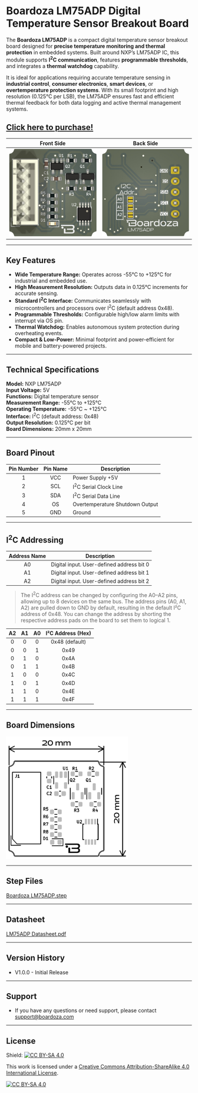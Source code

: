 # Boardoza LM75ADP Digital Temperature Sensor Breakout Board

The **Boardoza LM75ADP** is a compact digital temperature sensor breakout board designed for **precise temperature monitoring and thermal protection** in embedded systems. Built around NXP’s LM75ADP IC, this module supports **I<sup>2</sup>C communication**, features **programmable thresholds**, and integrates a **thermal watchdog** capability.

It is ideal for applications requiring accurate temperature sensing in **industrial control**, **consumer electronics**, **smart devices**, or **overtemperature protection systems**. With its small footprint and high resolution (0.125°C per LSB), the LM75ADP ensures fast and efficient thermal feedback for both data logging and active thermal management systems.

## [Click here to purchase!](https://www.ozdisan.com/maker-ve-iot-urunleri/boardoza/boardoza-modulleri/LM75ADP-BREAKOUT-BOARD/1065559)

|Front Side|Back Side|
|:---:|:---:|
|![LM75ADP Front](./assets/LM75ADP%20Front.png)|![LM75ADP Back](./assets/LM75ADP%20Back.png)

---

## Key Features

- **Wide Temperature Range:** Operates across -55°C to +125°C for industrial and embedded use.
- **High Measurement Resolution:** Outputs data in 0.125°C increments for accurate sensing.
- **Standard I<sup>2</sup>C Interface:** Communicates seamlessly with microcontrollers and processors over I<sup>2</sup>C (default address 0x48).
- **Programmable Thresholds:** Configurable high/low alarm limits with interrupt via OS pin.
- **Thermal Watchdog:** Enables autonomous system protection during overheating events.
- **Compact & Low-Power:** Minimal footprint and power-efficient for mobile and battery-powered projects.

---

## Technical Specifications

**Model:** NXP LM75ADP  
**Input Voltage:** 5V  
**Functions:** Digital temperature sensor  
**Measurement Range:** -55°C to +125°C  
**Operating Temperature:** -55°C ~ +125°C  
**Interface:** I<sup>2</sup>C (default address: 0x48)  
**Output Resolution:** 0.125°C per bit  
**Board Dimensions:** 20mm x 20mm  

---

## Board Pinout

| Pin Number | Pin Name | Description |
|:---:|:---:|---|
| 1 | VCC | Power Supply +5V |
| 2 | SCL | I<sup>2</sup>C Serial Clock Line |
| 3 | SDA | I<sup>2</sup>C Serial Data Line |
| 4 | OS | Overtemperature Shutdown Output |
| 5 | GND | Ground |

---

## I<sup>2</sup>C Addressing

| Address Name | Description |
|:---:|---|
| A0 | Digital input. User-defined address bit 0 |
| A1 | Digital input. User-defined address bit 1 |
| A2 | Digital input. User-defined address bit 2 |

> The I<sup>2</sup>C address can be changed by configuring the A0–A2 pins, allowing up to 8 devices on the same bus. The address pins (A0, A1, A2) are pulled down to GND by default, resulting in the default I²C address of 0x48. You can change the address by shorting the respective address pads on the board to set them to logical 1.

| A2 | A1 | A0 | I²C Address (Hex) |
|:---:|:---:|:---:|:---:|
| 0 | 0 | 0 | 0x48 (default) |
| 0 | 0 | 1 | 0x49 |
| 0 | 1 | 0 | 0x4A |
| 0 | 1 | 1 | 0x4B |
| 1 | 0 | 0 | 0x4C |
| 1 | 0 | 1 | 0x4D |
| 1 | 1 | 0 | 0x4E |
| 1 | 1 | 1 | 0x4F |

---

## Board Dimensions

<img src="./assets/LM75ADP Dimension.png" alt="LM75 Temperature Sensor" width="330"/>

---

## Step Files

[Boardoza LM75ADP.step](./assets/LM75ADP%20Step.step)

---

## Datasheet

[LM75ADP Datasheet.pdf](./assets/LM75ADP%20Datasheet.pdf)

---

## Version History

- V1.0.0 - Initial Release

---

## Support

- If you have any questions or need support, please contact <support@boardoza.com>

---

## License

Shield: [![CC BY-SA 4.0][cc-by-sa-shield]][cc-by-sa]

This work is licensed under a
[Creative Commons Attribution-ShareAlike 4.0 International License][cc-by-sa].

[![CC BY-SA 4.0][cc-by-sa-image]][cc-by-sa]

[cc-by-sa]: http://creativecommons.org/licenses/by-sa/4.0/
[cc-by-sa-image]: https://licensebuttons.net/l/by-sa/4.0/88x31.png
[cc-by-sa-shield]: https://img.shields.io/badge/License-CC%20BY--SA%204.0-lightgrey.svg

